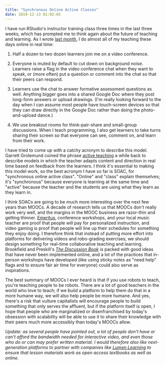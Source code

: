 ```yaml
---
title: "Synchronous Online Active Classes"
date: 2019-12-13 01:02:03
---
```


I have run RStudio's instructor training class three times in the last three weeks,
which has prompted me to think again about the future of teaching and learning.
As I wrote [last month]({{site.github.url}}/2019/11/25/how-i-teach-today.html),
I do almost all of my teaching these days online in real time:

1.  Half a dozen to two dozen learners join me on a video conference.

2.  Everyone is muted by default to cut down on background noise.
    Learners raise a flag in the video conference chat when they want to speak,
    or (more often) put a question or comment into the chat
    so that their peers can respond.

3.  Learners use the chat to answer formative assessment questions as well.
    Anything bigger goes into a shared Google Doc
    where they post long-form answers or upload drawings.
    (I'm really looking forward to the day when I can assume most people have touch-screen devices
    so that they can draw directly in the Google Doc
    rather than doing the photo-and-upload dance.)

4.  We use breakout rooms for think-pair-share and small-group discussions.
    When I teach programming,
    I also get learners to take turns sharing their screen
    so that everyone can see, comment on, and learn from their work.

I have tried to come up with a catchy acronym to describe this model.
Garrett Grolemund coined the phrase [active teaching]({{site.github.url}}/2019/05/26/active-teaching.html) a while back
to describe models in which the teacher adapts content and direction in real time
based on feedback from the learners.
I think it's essential to making this model work,
so the best acronym I have so far is SOAC,
for "synchronous online active class".
"Online" and "class" explain themselves;
it's "synchronous" because everyone is learning at the same time
and "active" because the teacher and the students are using what they learn as they learn in.

I think SOACs are going to be much more interesting over the next few years than MOOCs.
A decade of research tells us that MOOCs don't really work very well,
and the margins in the MOOC business are razor-thin and getting thinner.
[Emeritus](https://emeritus.org/), conference workshops, and your local music teacher
are proof that people will pay for personalized instruction,
and video gaming is proof that people will line up their schedules for something they enjoy doing.
I therefore think that instead of putting more effort into platforms for delivering videos and robo-grading exercises,
we should design something for real-time collaborative teaching and learning.
Brookfield and Preskill's [*The Discussion Book*](https://www.wiley.com/en-us/The+Discussion+Book%3A+50+Great+Ways+to+Get+People+Talking-p-9781119049715)
is packed with good ideas that have never been implemented online,
and a lot of the practices that in-person workshops have developed
(like using sticky notes as "need help" flags and to ensure fair air time for everyone)
could also serve as inspirations.

The best summary of MOOCs I ever heard is that if you use robots to teach,
you're teaching people to be robots.
There are a lot of good teachers in the world who love to teach;
if we build a platform to help them do that in a more humane way,
we will also help people be more humane.
And yes,
there's a risk that vulture capitalists will encourage people to build something that only serves the affluent,
but if the platform itself is open,
I hope that people who are marginalized or disenfranchised by today's obsession with scalability
will be able to use it to share their knowledge with their peers
much more accessibly than today's MOOCs allow.

*Update: as several people have pointed out,
a lot of people don't have or can't afford the bandwidth needed for interactive video,
and even those who do or can may prefer written material.
I would therefore also like next-generation platforms
to partner with companies like [Lumen Learning](https://lumenlearning.com/)
to ensure that lesson materials work as open access textbooks as well as online.*
